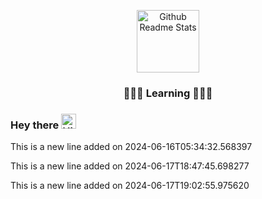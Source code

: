 <p align="center">
 <img width="100px" src="https://cdn.jsdelivr.net/gh/pseudoyu/image-hosting@master/images/profile_logo.svg" align="center" alt="Github Readme Stats" />
 <h3 align="center">👨🏻‍💻 Learning 👨🏻‍💻</h3>
</p>

### Hey there <img src='https://cdn.jsdelivr.net/gh/pseudoyu/image-hosting@master/images/hey.gif' alt='Hi' width="24"/>
This is a new line added on 2024-06-16T05:34:32.568397

This is a new line added on 2024-06-17T18:47:45.698277

This is a new line added on 2024-06-17T19:02:55.975620

